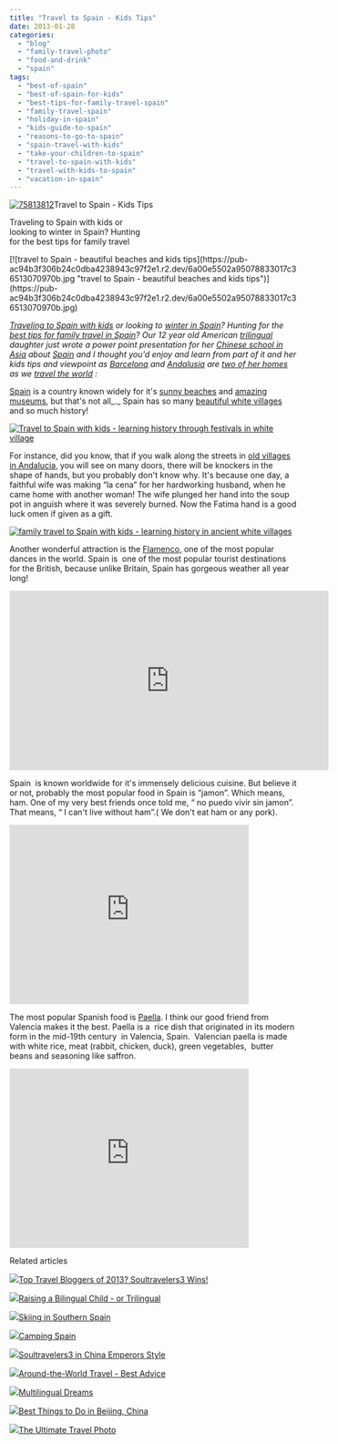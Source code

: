```yaml
---
title: "Travel to Spain - Kids Tips"
date: 2013-01-28
categories: 
  - "blog"
  - "family-travel-photo"
  - "food-and-drink"
  - "spain"
tags: 
  - "best-of-spain"
  - "best-of-spain-for-kids"
  - "best-tips-for-family-travel-spain"
  - "family-travel-spain"
  - "holiday-in-spain"
  - "kids-guide-to-spain"
  - "reasons-to-go-to-spain"
  - "spain-travel-with-kids"
  - "take-your-children-to-spain"
  - "travel-to-spain-with-kids"
  - "travel-with-kids-to-spain"
  - "vacation-in-spain"
---
```


[![75813812](https://pub-ac94b3f306b24c0dba4238943c97f2e1.r2.dev/6a00e5502a95078833017c36512fe8970b.jpg "75813812")](https://pub-ac94b3f306b24c0dba4238943c97f2e1.r2.dev/6a00e5502a95078833017c36512fe8970b.jpg)Travel to Spain - Kids Tips  
  
Traveling to Spain with kids or  
looking to winter in Spain? Hunting  
for the best tips for family travel

<!--more--> [![travel to Spain - beautiful beaches and kids tips](https://pub-ac94b3f306b24c0dba4238943c97f2e1.r2.dev/6a00e5502a95078833017c36513070970b.jpg "travel to Spain - beautiful beaches and kids tips")](https://pub-ac94b3f306b24c0dba4238943c97f2e1.r2.dev/6a00e5502a95078833017c36513070970b.jpg)  
  
  
_[Traveling to Spain with kids](http://soultravelers3new.local/2011/05/best-southern-spain-holiday.html "traveling spain with kids best holiday vacation") or looking to [winter in Spain](http://soultravelers3new.local/2009/11/lifestyle-design-a-winter-in-spain-extendedtravel-digitalnomad-miniretirement-4hww-travel.html "winter in spain how to")? Hunting for the [best tips for family travel in Spain](http://soultravelers3new.local/2010/06/family-travel-tips-in-spains-costa-del-sol-countryside-adventures-mediterranean-beaches-photography-.html "best tips for family travel spain")? Our 12 year old American [trilingual](http://soultravelers3new.local/2011/06/how-to-raise-a-bilingual-or-multi-lingual-child.html "how to raise a bilingual, trilingual or multilingual kid") daughter just wrote a power point presentation for her [Chinese school in Asia](http://soultravelers3new.local/2012/06/why-learn-mandarin-in-tropical-asia-penang.html "Chinese school in Asia - american learning Mandarin") about [Spain](http://soultravelers3new.local/2013/01/camping-spain.html "camping spain") and I thought you'd enjoy and learn from part of it and her kids tips and viewpoint as [Barcelona](http://soultravelers3new.local/2011/07/costa-brava-and-barcelona.html "barcelona and costa brava") and [Andalusia](http://soultravelers3new.local/2009/04/spain-stunning-semana-santa-easter-procession-in-andalusia-white-village.html "Andalusia semana santa") are [two of her homes](http://soultravelers3new.local/2011/02/kids-friends-travel-on-the-ultimate-family-adventure.html "homes around the world- raising kids as digital nomads") as we [travel the world](http://soultravelers3new.local/2012/12/around-the-world-family-travel.html "RTW family travel the world") :_  

  
[Spain](http://soultravelers3new.local/2011/08/family-travel-spain-photo-andalusia.html "Spain travel") is a country known widely for it's [sunny beaches](http://soultravelers3new.local/2008/04/yummy-beach-lun.html "beautiful beach spain andalusia costa del sol") and [amazing museums](http://soultravelers3new.local/2007/04/prado-play.html "Amazing museums kids spain"), but that's not all_._ Spain has so many [beautiful white villages](http://soultravelers3new.local/2006/11/we-are-living-i.html "beautiful white village spain") and so much history!  
  
[![Travel to Spain with kids - learning history through festivals in white village](https://pub-ac94b3f306b24c0dba4238943c97f2e1.r2.dev/6a00e5502a95078833017d408094a8970c.jpg "Travel to Spain with kids - learning history through festivals in white village")](https://pub-ac94b3f306b24c0dba4238943c97f2e1.r2.dev/6a00e5502a95078833017d408094a8970c.jpg)  
  
For instance, did you know, that if you walk along the streets in [old villages in Andalucia](http://soultravelers3new.local/2007/02/a-thought-provo.html "wonderful tour in southern spain white village"), you will see on many doors, there will be knockers in the shape of hands, but you probably don't know why. It's because one day, a faithful wife was making “la cena” for her hardworking husband, when he came home with another woman! The wife plunged her hand into the soup pot in anguish where it was severely burned. Now the Fatima hand is a good luck omen if given as a gift.  
  
[![family travel to Spain with kids - learning history in ancient white villages](https://pub-ac94b3f306b24c0dba4238943c97f2e1.r2.dev/6a00e5502a95078833017c365185fa970b.jpg "family travel to Spain with kids - learning history in ancient white villages")](https://pub-ac94b3f306b24c0dba4238943c97f2e1.r2.dev/6a00e5502a95078833017c365185fa970b.jpg)  
  
Another wonderful attraction is the [Flamenco,](http://soultravelers3new.local/2007/03/flamenco-in-sev.html "Flamenco in Spain") one of the most popular dances in the world. Spain is  one of the most popular tourist destinations for the British, because unlike Britain, Spain has gorgeous weather all year long!  
  

<iframe frameborder="0" height="315" src="http://www.youtube.com/embed/lIjySVDkCj0?rel=0" width="560"></iframe>

  
  
Spain  is known worldwide for it's immensely delicious cuisine. But believe it or not, probably the most popular food in Spain is “jamon”. Which means, ham. One of my very best friends once told me, “ no puedo vivir sin jamon”. That means, “ I can't live without ham”.( We don't eat ham or any pork).  
  

<iframe frameborder="0" height="315" src="http://www.youtube.com/embed/99t-NPNCipE?rel=0" width="420"></iframe>

  
  
The most popular Spanish food is [Paella](http://soultravelers3new.local/2011/01/how-to-make-paella-in-spain-the-valencia-way-recipe-for-travel-foodie-lovers-of-traditional-food.html "how to make paella in Spain"). I think our good friend from Valencia makes it the best. Paella is a  rice dish that originated in its modern form in the mid-19th century  in Valencia, Spain.  Valencian paella is made with white rice, meat (rabbit, chicken, duck), green vegetables,  butter beans and seasoning like saffron.  
  

<iframe frameborder="0" height="315" src="http://www.youtube.com/embed/ONPYysaauQM?rel=0" width="420"></iframe>

  
  
  
  

Related articles

[![](http://i.zemanta.com/noimg_63_80_80.jpg)](http://soultravelers3new.local/2013/01/top-travel-bloggers-of-2013-soultravelers3-wins-.html)[Top Travel Bloggers of 2013? Soultravelers3 Wins!](http://soultravelers3new.local/2013/01/top-travel-bloggers-of-2013-soultravelers3-wins-.html)

[![](http://i.zemanta.com/137126168_80_80.jpg)](http://soultravelers3new.local/2013/01/raising-a-bilingual-child-or-trilingual.html)[Raising a Bilingual Child - or Trilingual](http://soultravelers3new.local/2013/01/raising-a-bilingual-child-or-trilingual.html)

[![](http://i.zemanta.com/134252240_80_80.jpg)](http://soultravelers3new.local/2012/12/skiing-in-southern-spain.html)[Skiing in Southern Spain](http://soultravelers3new.local/2012/12/skiing-in-southern-spain.html)

[![](http://i.zemanta.com/137403788_80_80.jpg)](http://soultravelers3new.local/2013/01/camping-spain.html)[Camping Spain](http://soultravelers3new.local/2013/01/camping-spain.html)

[![](http://i.zemanta.com/130189927_80_80.jpg)](http://soultravelers3new.local/2012/12/soultravelers3-in-china-emperors-style.html)[Soultravelers3 in China Emperors Style](http://soultravelers3new.local/2012/12/soultravelers3-in-china-emperors-style.html)

[![](http://i.zemanta.com/133178306_80_80.jpg)](http://soultravelers3new.local/2012/12/-around-the-world-travel-best-advice.html)[Around-the-World Travel - Best Advice](http://soultravelers3new.local/2012/12/-around-the-world-travel-best-advice.html)

[![](http://i.zemanta.com/136332847_80_80.jpg)](http://soultravelers3new.local/2013/01/multilingual-dreams.html)[Multilingual Dreams](http://soultravelers3new.local/2013/01/multilingual-dreams.html)

[![](http://i.zemanta.com/136588189_80_80.jpg)](http://soultravelers3new.local/2013/01/best-things-to-do-in-beijing-china-.html)[Best Things to Do in Beijing, China](http://soultravelers3new.local/2013/01/best-things-to-do-in-beijing-china-.html)

[![](http://i.zemanta.com/130738046_80_80.jpg)](http://soultravelers3new.local/2012/12/the-ultimate-travel-photo.html)[The Ultimate Travel Photo](http://soultravelers3new.local/2012/12/the-ultimate-travel-photo.html)
